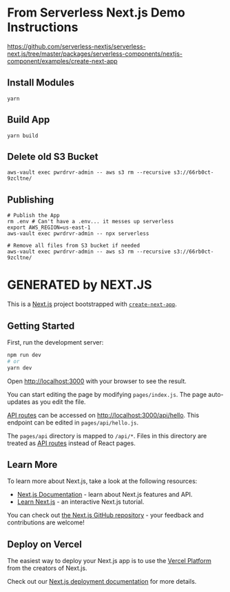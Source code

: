 # From Serverless Next.js Demo Instructions

https://github.com/serverless-nextjs/serverless-next.js/tree/master/packages/serverless-components/nextjs-component/examples/create-next-app

## Install Modules

`yarn`

## Build App

`yarn build`

## Delete old S3 Bucket

`aws-vault exec pwrdrvr-admin -- aws s3 rm --recursive s3://66rb0ct-9zcltne/`

## Publishing

```
# Publish the App
rm .env # Can't have a .env... it messes up serverless
export AWS_REGION=us-east-1
aws-vault exec pwrdrvr-admin -- npx serverless

# Remove all files from S3 bucket if needed
aws-vault exec pwrdrvr-admin -- aws s3 rm --recursive s3://66rb0ct-9zcltne/
```

# GENERATED by NEXT.JS

This is a [Next.js](https://nextjs.org/) project bootstrapped with [`create-next-app`](https://github.com/vercel/next.js/tree/canary/packages/create-next-app).

## Getting Started

First, run the development server:

```bash
npm run dev
# or
yarn dev
```

Open [http://localhost:3000](http://localhost:3000) with your browser to see the result.

You can start editing the page by modifying `pages/index.js`. The page auto-updates as you edit the file.

[API routes](https://nextjs.org/docs/api-routes/introduction) can be accessed on [http://localhost:3000/api/hello](http://localhost:3000/api/hello). This endpoint can be edited in `pages/api/hello.js`.

The `pages/api` directory is mapped to `/api/*`. Files in this directory are treated as [API routes](https://nextjs.org/docs/api-routes/introduction) instead of React pages.

## Learn More

To learn more about Next.js, take a look at the following resources:

- [Next.js Documentation](https://nextjs.org/docs) - learn about Next.js features and API.
- [Learn Next.js](https://nextjs.org/learn) - an interactive Next.js tutorial.

You can check out [the Next.js GitHub repository](https://github.com/vercel/next.js/) - your feedback and contributions are welcome!

## Deploy on Vercel

The easiest way to deploy your Next.js app is to use the [Vercel Platform](https://vercel.com/new?utm_medium=default-template&filter=next.js&utm_source=create-next-app&utm_campaign=create-next-app-readme) from the creators of Next.js.

Check out our [Next.js deployment documentation](https://nextjs.org/docs/deployment) for more details.
